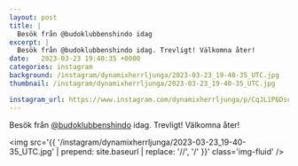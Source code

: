 ```yaml
---
layout: post
title: |
  Besök från @budoklubbenshindo idag
excerpt: |
  Besök från @budoklubbenshindo idag. Trevligt! Välkomna åter!
date:   2023-03-23 19:40:35 +0000
categories: instagram
background: /instagram/dynamixherrljunga/2023-03-23_19-40-35_UTC.jpg
thumbnail: /instagram/dynamixherrljunga/2023-03-23_19-40-35_UTC.jpg

instagram_url: https://www.instagram.com/dynamixherrljunga/p/CqJL1P6Dscf
---
```

Besök från [@budoklubbenshindo](https://www.instagram.com/budoklubbenshindo/) idag. Trevligt! Välkomna åter!



<img src='{{ '/instagram/dynamixherrljunga/2023-03-23_19-40-35_UTC.jpg' | prepend: site.baseurl | replace: '//', '/' }}' class='img-fluid' />

